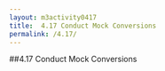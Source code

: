 ```yaml
---
layout: m3activity0417
title: 	4.17 Conduct Mock Conversions	
permalink: /4.17/
---
```

##4.17 Conduct Mock Conversions
